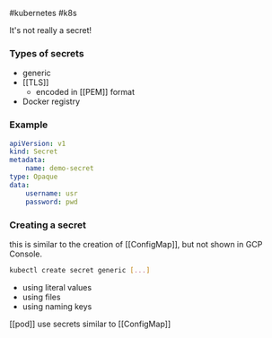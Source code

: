 #kubernetes #k8s 

It's not really a secret!

### Types of secrets
- generic
- [[TLS]]
	- encoded in [[PEM]] format
- Docker registry

### Example
```yaml
apiVersion: v1
kind: Secret
metadata:
	name: demo-secret
type: Opaque
data:
	username: usr
	password: pwd
```

### Creating a secret
this is similar to the creation of [[ConfigMap]], but not shown in GCP Console.
```sh
kubectl create secret generic [...]
```
- using literal values
- using files
- using naming keys

[[pod]] use secrets similar to [[ConfigMap]]